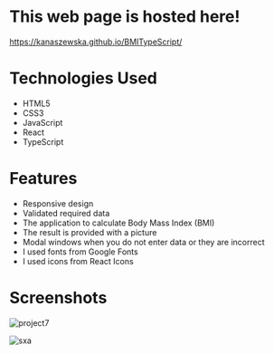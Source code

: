 # This web page is hosted here!
https://kanaszewska.github.io/BMITypeScript/


# Technologies Used
* HTML5
* CSS3
* JavaScript
* React
* TypeScript


# Features
* Responsive design
* Validated required data
* The application to calculate Body Mass Index (BMI)
* The result is provided with a picture
* Modal windows when you do not enter data or they are incorrect
* I used fonts from Google Fonts
* I used icons from React Icons


# Screenshots

![project7](https://user-images.githubusercontent.com/106904594/201999004-aece89fa-aa79-41a2-add1-c14970c1349e.jpg)

![sxa](https://user-images.githubusercontent.com/106904594/205342044-c431c514-52ef-4d21-9ab1-f9abd1d1ad61.png)

